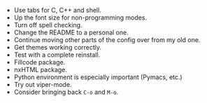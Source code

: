 - Use tabs for C, C++ and shell.
- Up the font size for non-programming modes.
- Turn off spell checking.
- Change the README to a personal one.
- Continue moving other parts of the config over from my old one.
- Get themes working correctly.
- Test with a complete reinstall.
- Fillcode package.
- nxHTML package.
- Python environment is especially important (Pymacs, etc.)
- Try out viper-mode.
- Consider bringing back `C-o` and `M-o`.
